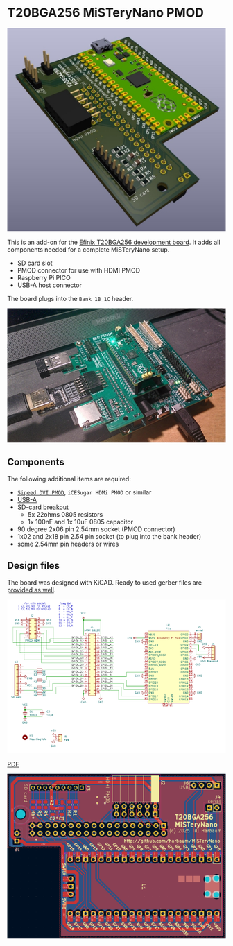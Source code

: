 # T20BGA256 MiSTeryNano PMOD

![Rendering](t20_pmod_render.jpg)

This is an add-on for the [Efinix T20BGA256 development board](https://www.efinixinc.com/products-devkits-triont20.html). It adds all components needed for a complete MiSTeryNano setup.

  * SD card slot
  * PMOD connector for use with HDMI PMOD
  * Raspberry Pi PICO
  * USB-A host connector

The board plugs into the ```Bank 1B_1C``` header.

![Add-on installed](t20_pmod.jpeg)

## Components

The following additional items are required:

  * [```Sipeed DVI PMOD```](https://wiki.sipeed.com/hardware/en/tang/tang-PMOD/FPGA_PMOD.html), ```iCESugar HDMi PMOD``` or similar
  * [USB-A](https://de.aliexpress.com/item/32888479323.html)
  * [SD-card breakout](https://de.aliexpress.com/item/32799352825.html)
    * 5x 22ohms 0805 resistors
    * 1x 100nF and 1x 10uF 0805 capacitor
  * 90 degree 2x06 pin 2.54mm socket (PMOD connector)
  * 1x02 and 2x18 pin 2.54 pin socket (to plug into the bank header)
  * some 2.54mm pin headers or wires

## Design files

The board was designed with KiCAD. Ready to used gerber files
are [provided as well](t20_pmod_gerbers.zip).

![Schematic](t20_pmod_schematic.png)

[PDF](t20_pmod.pdf)

![PCB](t20_pmod_pcb.png)
